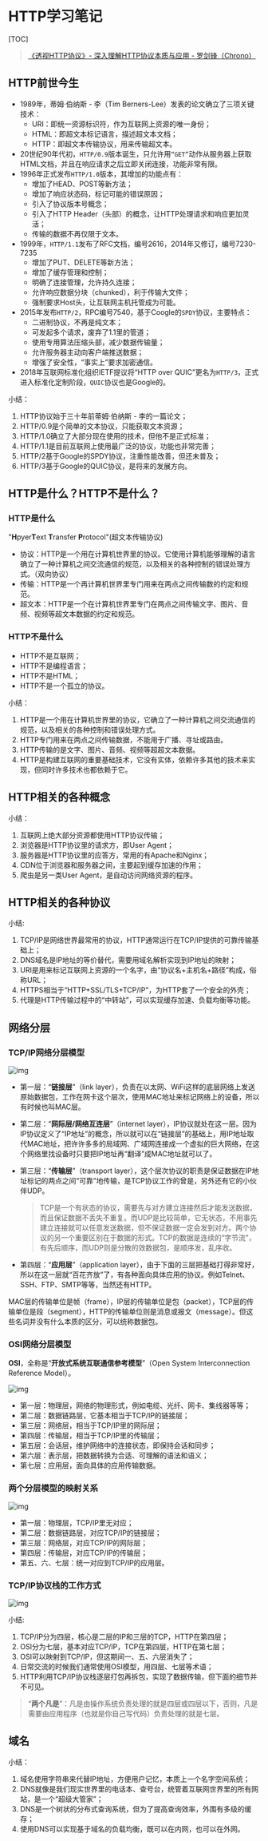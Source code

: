 # HTTP学习笔记

[TOC]

> [《透视HTTP协议》- 深入理解HTTP协议本质与应用 - 罗剑锋（Chrono）](https://time.geekbang.org/column/article/97837)

## HTTP前世今生

- 1989年，蒂姆·伯纳斯 - 李（Tim Berners-Lee）发表的论文确立了三项关键技术：
  - URI：即统一资源标识符，作为互联网上资源的唯一身份；
  - HTML：即超文本标记语言，描述超文本文档；
  - HTTP：即超文本传输协议，用来传输超文本。
- 20世纪90年代初，`HTTP/0.9`版本诞生，只允许用`“GET”`动作从服务器上获取HTML文档，并且在响应请求之后立即关闭连接，功能非常有限。
- 1996年正式发布`HTTP/1.0`版本，其增加的功能点有：
  - 增加了HEAD、POST等新方法；
  - 增加了响应状态码，标记可能的错误原因；
  - 引入了协议版本号概念；
  - 引入了HTTP Header（头部）的概念，让HTTP处理请求和响应更加灵活；
  - 传输的数据不再仅限于文本。
- 1999年，`HTTP/1.1`发布了RFC文档，编号2616，2014年又修订，编号7230-7235
  - 增加了PUT、DELETE等新方法；
  - 增加了缓存管理和控制；
  - 明确了连接管理，允许持久连接；
  - 允许响应数据分块（chunked），利于传输大文件；
  - 强制要求Host头，让互联网主机托管成为可能。
- 2015年发布`HTTP/2`，RPC编号7540，基于Coogle的`SPDY`协议，主要特点：
  - 二进制协议，不再是纯文本；
  - 可发起多个请求，废弃了1.1里的管道；
  - 使用专用算法压缩头部，减少数据传输量；
  - 允许服务器主动向客户端推送数据；
  - 增强了安全性，“事实上”要求加密通信。
- 2018年互联网标准化组织IETF提议将“HTTP over QUIC”更名为`HTTP/3`，正式进入标准化定制阶段，`QUIC`协议也是Google的。

小结：

1. HTTP协议始于三十年前蒂姆·伯纳斯 - 李的一篇论文；
2. HTTP/0.9是个简单的文本协议，只能获取文本资源；
3. HTTP/1.0确立了大部分现在使用的技术，但他不是正式标准；
4. HTTP/1.1是目前互联网上使用最广泛的协议，功能也非常完善；
5. HTTP/2基于Google的SPDY协议，注重性能改善，但还未普及；
6. HTTP/3基于Google的QUIC协议，是将来的发展方向。

## HTTP是什么？HTTP不是什么？

### HTTP是什么

"**H**pyer**T**ext **T**ransfer **P**rotocol"(超文本传输协议)

- 协议：HTTP是一个用在计算机世界里的协议。它使用计算机能够理解的语言确立了一种计算机之间交流通信的规范，以及相关的各种控制的错误处理方式。（双向协议）
- 传输：HTTP是一个再计算机世界里专门用来在两点之间传输数的约定和规范。
- 超文本：HTTP是一个在计算机世界里专门在两点之间传输文字、图片、音频、视频等超文本数据的约定和规范。

### HTTP不是什么

- HTTP不是互联网；
- HTTP不是编程语言；
- HTTP不是HTML；
- HTTP不是一个孤立的协议。

小结：

1. HTTP是一个用在计算机世界里的协议，它确立了一种计算机之间交流通信的规范，以及相关的各种控制和错误处理方式。
2. HTTP专门用来在两点之间传输数据，不能用于广播、寻址或路由。
3. HTTP传输的是文字、图片、音频、视频等超超文本数据。
4. HTTP是构建互联网的重要基础技术，它没有实体，依赖许多其他的技术来实现，但同时许多技术也都依赖于它。

## HTTP相关的各种概念

小结：

1. 互联网上绝大部分资源都使用HTTP协议传输；
2. 浏览器是HTTP协议里的请求方，即User Agent；
3. 服务器是HTTP协议里的应答方，常用的有Apache和Nginx；
4. CDN位于浏览器和服务器之间，主要起到缓存加速的作用；
5. 爬虫是另一类User Agent，是自动访问网络资源的程序。

## HTTP相关的各种协议

小结:

1. TCP/IP是网络世界最常用的协议，HTTP通常运行在TCP/IP提供的可靠传输基础上；
2. DNS域名是IP地址的等价替代，需要用域名解析实现到IP地址的映射；
3. URI是用来标记互联网上资源的一个名字，由“协议名+主机名+路径”构成，俗称URL；
4. HTTPS相当于“HTTP+SSL/TLS+TCP/IP”，为HTTP套了一个安全的外壳；
5. 代理是HTTP传输过程中的“中转站”，可以实现缓存加速、负载均衡等功能。

## 网络分层

### TCP/IP网络分层模型

![img](https://static001.geekbang.org/resource/image/2b/03/2b8fee82b58cc8da88c74a33f2146703.png)

- 第一层：“**链接层**”（link layer），负责在以太网、WiFi这样的底层网络上发送原始数据包，工作在网卡这个层次，使用MAC地址来标记网络上的设备，所以有时候也叫MAC层。

- 第二层：“**网际层/网络互连层**”（internet layer），IP协议就处在这一层。因为IP协议定义了“IP地址”的概念，所以就可以在“链接层”的基础上，用IP地址取代MAC地址，把许许多多的局域网、广域网连接成一个虚拟的巨大网络，在这个网络里找设备时只要把IP地址再“翻译”成MAC地址就可以了。

- 第三层：“**传输层**”（transport layer），这个层次协议的职责是保证数据在IP地址标记的两点之间“可靠”地传输，是TCP协议工作的曾是，另外还有它的小伙伴UDP。

  > TCP是一个有状态的协议，需要先与对方建立连接然后才能发送数据，而且保证数据不丢失不重复。而UDP是比较简单，它无状态，不用事先建立连接就可以任意发送数据，但不保证数据一定会发到对方。两个协议的另一个重要区别在于数据的形式。TCP的数据是连续的“字节流”，有先后顺序，而UDP则是分散的效数据包，是顺序发，乱序收。

- 第四层：“**应用层**”（application layer），由于下面的三层把基础打得非常好，所以在这一层就“百花齐放”了，有各种面向具体应用的协议。例如Telnet、SSH、FTP、SMTP等等，当然还有HTTP。

MAC层的传输单位是帧（frame），IP层的传输单位是包（packet），TCP层的传输单位是段（segment），HTTP的传输单位则是消息或报文（message）。但这些名词并没有什么本质的区分，可以统称数据包。

### OSI网络分层模型

**OSI**，全称是“**开放式系统互联通信参考模型**”（Open System Interconnection Reference Model）。

![img](https://static001.geekbang.org/resource/image/3a/dc/3abcf1462621ff86758a8d9571c07cdc.png)

- 第一层：物理层，网络的物理形式，例如电缆、光纤、网卡、集线器等等；
- 第二层：数据链路层，它基本相当于TCP/IP的链接层；
- 第三层：网络层，相当于TCP/IP里的网际层；
- 第四层：传输层，相当于TCP/IP里的传输层；
- 第五层：会话层，维护网络中的连接状态，即保持会话和同步；
- 第六层：表示层，把数据转换为合适、可理解的语法和语义；
- 第七层：应用层，面向具体的应用传输数据。

### 两个分层模型的映射关系

![img](https://static001.geekbang.org/resource/image/9d/94/9d9b3c9274465c94e223676b6d434194.png)

- 第一层：物理层，TCP/IP里无对应；
- 第二层：数据链路层，对应TCP/IP的链接层；
- 第三层：网络层，对应TCP/IP的网际层；
- 第四层：传输层，对应TCP/IP的传输层；
- 第五、六、七层：统一对应到TCP/IP的应用层。

### TCP/IP协议栈的工作方式

![img](https://static001.geekbang.org/resource/image/70/6f/70bc19acacf2245fa841349f15cb7a6f.png)

小结:

1. TCP/IP分为四层，核心是二层的IP和三层的TCP，HTTP在第四层；
2. OSI分为七层，基本对应TCP/IP，TCP在第四层，HTTP在第七层；
3. OSI可以映射到TCP/IP，但这期间一、五、六层消失了；
4. 日常交流的时候我们通常使用OSI模型，用四层、七层等术语；
5. HTTP利用TCP/IP协议栈逐层打包再拆包，实现了数据传输，但下面的细节并不可见。

> “**两个凡是**”：凡是由操作系统负责处理的就是四层或四层以下，否则，凡是需要由应用程序（也就是你自己写代码）负责处理的就是七层。

## 域名

小结：

1. 域名使用字符串来代替IP地址，方便用户记忆，本质上一个名字空间系统；
2. DNS就像是我们现实世界里的电话本、查号台，统管着互联网世界里的所有网站，是一个“超级大管家”；
3. DNS是一个树状的分布式查询系统，但为了提高查询效率，外围有多级的缓存；
4. 使用DNS可以实现基于域名的负载均衡，既可以在内网，也可以在外网。

